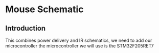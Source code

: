 # Mouse Schematic

## Introduction

This combines power delivery and IR schematics, we need to add our microcontroller the microcontroller we will use is the STM32F205RET7
